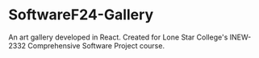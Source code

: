 # SoftwareF24-Gallery

An art gallery developed in React. Created for Lone Star College's INEW-2332 Comprehensive Software Project course.
